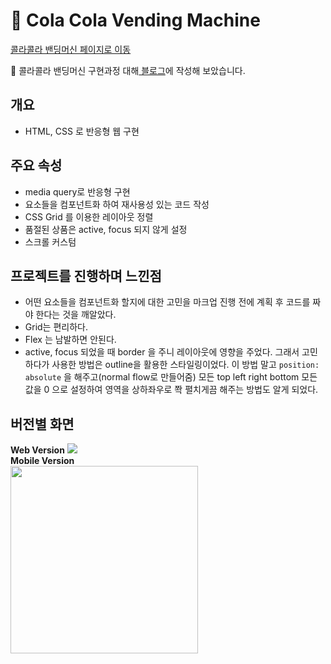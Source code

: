 # 🥤 Cola Cola Vending Machine

<a href="https://waterbinnn.github.io/Vending_Machine">콜라콜라 밴딩머신 페이지로 이동</a>

<p>🚀 콜라콜라 밴딩머신 구현과정 대해<a href="https://velog.io/@ewaterbin/CSS-%EB%B0%B4%EB%94%A9%EB%A8%B8%EC%8B%A0-%EB%A7%8C%EB%93%A4%EA%B8%B0-%EC%BD%94%EB%93%9C%EB%A6%AC%EB%B7%B0"> 블로그</a>에 작성해 보았습니다.
</p>

## 개요

- HTML, CSS 로 반응형 웹 구현

## 주요 속성

- media query로 반응형 구현
- 요소들을 컴포넌트화 하여 재사용성 있는 코드 작성
- CSS Grid 를 이용한 레이아웃 정렬
- 품절된 상품은 active, focus 되지 않게 설정
- 스크롤 커스텀

## 프로젝트를 진행하며 느낀점

- 어떤 요소들을 컴포넌트화 할지에 대한 고민을 마크업 진행 전에 계획 후 코드를 짜야 한다는 것을 깨알았다.
- Grid는 편리하다.
- Flex 는 남발하면 안된다.
- active, focus 되었을 때 border 을 주니 레이아웃에 영향을 주었다. 그래서 고민하다가 사용한 방법은 outline을 활용한 스타일링이었다. 이 방법 말고 `position: absolute` 을 해주고(normal flow로 만들어줌) 모든 top left right bottom 모든 값을 0 으로 설정하여 영역을 상하좌우로 쫙 펼치게끔 해주는 방법도 알게 되었다.

## 버전별 화면

<strong>Web Version</strong>
<img src="https://velog.velcdn.com/images/ewaterbin/post/31bc1ad7-1e1e-4fbb-9486-c50a2aba6d95/image.png">
<br>
<strong>Mobile Version</strong><br>
<img width="300px" src="https://velog.velcdn.com/images/ewaterbin/post/b32a18d3-dfb9-4341-aea6-dfbe42c09aa1/image.png">
